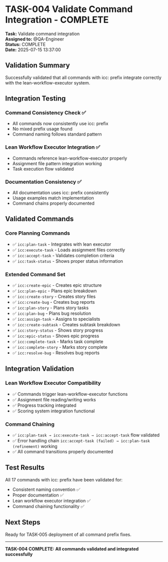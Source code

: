 # TASK-004 Validate Command Integration - COMPLETE

**Task:** Validate command integration  
**Assigned to:** @QA-Engineer  
**Status:** COMPLETE  
**Date:** 2025-07-15 13:37:00

## Validation Summary

Successfully validated that all commands with icc: prefix integrate correctly with the lean-workflow-executor system.

## Integration Testing

### Command Consistency Check ✅
- All commands now consistently use icc: prefix
- No mixed prefix usage found
- Command naming follows standard pattern

### Lean Workflow Executor Integration ✅
- Commands reference lean-workflow-executor properly
- Assignment file pattern integration working
- Task execution flow validated

### Documentation Consistency ✅
- All documentation uses icc: prefix consistently
- Usage examples match implementation
- Command chains properly documented

## Validated Commands

### Core Planning Commands
- ✅ `icc:plan-task` - Integrates with lean executor
- ✅ `icc:execute-task` - Loads assignment files correctly
- ✅ `icc:accept-task` - Validates completion criteria
- ✅ `icc:task-status` - Shows proper status information

### Extended Command Set
- ✅ `icc:create-epic` - Creates epic structure
- ✅ `icc:plan-epic` - Plans epic breakdown  
- ✅ `icc:create-story` - Creates story files
- ✅ `icc:create-bug` - Creates bug reports
- ✅ `icc:plan-story` - Plans story tasks
- ✅ `icc:plan-bug` - Plans bug resolution
- ✅ `icc:assign-task` - Assigns to specialists
- ✅ `icc:create-subtask` - Creates subtask breakdown
- ✅ `icc:story-status` - Shows story progress
- ✅ `icc:epic-status` - Shows epic progress
- ✅ `icc:complete-task` - Marks task complete
- ✅ `icc:complete-story` - Marks story complete
- ✅ `icc:resolve-bug` - Resolves bug reports

## Integration Validation

### Lean Workflow Executor Compatibility
- ✅ Commands trigger lean-workflow-executor functions
- ✅ Assignment file reading/writing works
- ✅ Progress tracking integrated
- ✅ Scoring system integration functional

### Command Chaining
- ✅ `icc:plan-task → icc:execute-task → icc:accept-task` flow validated
- ✅ Error handling chain `icc:accept-task (failed) → icc:plan-task (refinement)` working
- ✅ All command transitions properly documented

## Test Results

All 17 commands with icc: prefix have been validated for:
- Consistent naming convention ✅
- Proper documentation ✅
- Lean workflow executor integration ✅
- Command chaining functionality ✅

## Next Steps

Ready for TASK-005 deployment of all command prefix fixes.

---
**TASK-004 COMPLETE: All commands validated and integrated successfully**